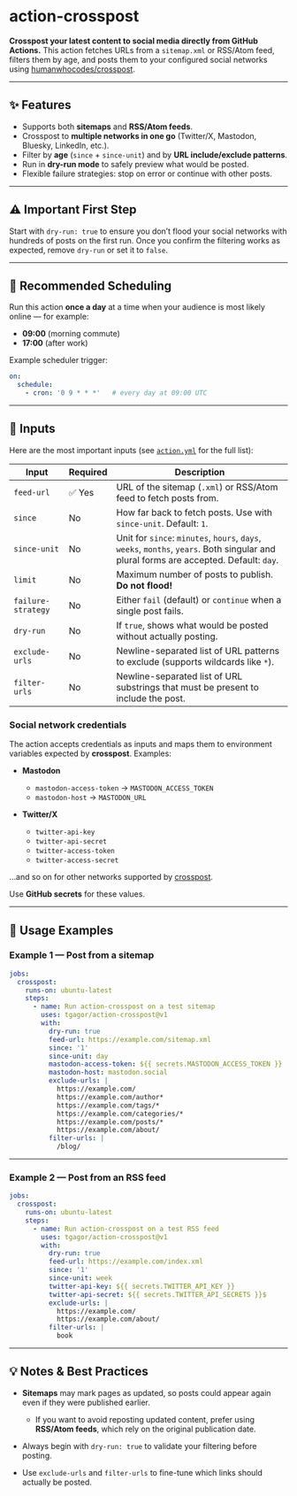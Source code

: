 # action-crosspost

**Crosspost your latest content to social media directly from GitHub Actions.**
This action fetches URLs from a `sitemap.xml` or RSS/Atom feed, filters them by age, and posts them to your configured social networks using [humanwhocodes/crosspost](https://github.com/humanwhocodes/crosspost).

---

## ✨ Features

* Supports both **sitemaps** and **RSS/Atom feeds**.
* Crosspost to **multiple networks in one go** (Twitter/X, Mastodon, Bluesky, LinkedIn, etc.).
* Filter by **age** (`since` + `since-unit`) and by **URL include/exclude patterns**.
* Run in **dry-run mode** to safely preview what would be posted.
* Flexible failure strategies: stop on error or continue with other posts.

---

## ⚠️ Important First Step

Start with `dry-run: true` to ensure you don’t flood your social networks with hundreds of posts on the first run.
Once you confirm the filtering works as expected, remove `dry-run` or set it to `false`.

---

## 📆 Recommended Scheduling

Run this action **once a day** at a time when your audience is most likely online — for example:

* **09:00** (morning commute)
* **17:00** (after work)

Example scheduler trigger:

```yaml
on:
  schedule:
    - cron: '0 9 * * *'   # every day at 09:00 UTC
```

---

## 📌 Inputs

Here are the most important inputs (see [`action.yml`](./action.yml) for the full list):

| Input              | Required | Description                                                                                                                            |
| ------------------ | -------- | -------------------------------------------------------------------------------------------------------------------------------------- |
| `feed-url`         | ✅ Yes   | URL of the sitemap (`.xml`) or RSS/Atom feed to fetch posts from.                                                                      |
| `since`            | No       | How far back to fetch posts. Use with `since-unit`. Default: `1`.                                                                      |
| `since-unit`       | No       | Unit for `since`: `minutes`, `hours`, `days`, `weeks`, `months`, `years`. Both singular and plural forms are accepted. Default: `day`. |
| `limit`            | No       | Maximum number of posts to publish. **Do not flood!**                                                                                  |
| `failure-strategy` | No       | Either `fail` (default) or `continue` when a single post fails.                                                                        |
| `dry-run`          | No       | If `true`, shows what would be posted without actually posting.                                                                        |
| `exclude-urls`     | No       | Newline-separated list of URL patterns to exclude (supports wildcards like `*`).                                                       |
| `filter-urls`      | No       | Newline-separated list of URL substrings that must be present to include the post.                                                     |

### Social network credentials

The action accepts credentials as inputs and maps them to environment variables expected by **crosspost**. Examples:

* **Mastodon**

  * `mastodon-access-token` → `MASTODON_ACCESS_TOKEN`
  * `mastodon-host` → `MASTODON_URL`

* **Twitter/X**

  * `twitter-api-key`
  * `twitter-api-secret`
  * `twitter-access-token`
  * `twitter-access-secret`

…and so on for other networks supported by [crosspost](https://github.com/humanwhocodes/crosspost#options).

Use **GitHub secrets** for these values.

---

## 📝 Usage Examples

### Example 1 — Post from a sitemap

```yaml
jobs:
  crosspost:
    runs-on: ubuntu-latest
    steps:
      - name: Run action-crosspost on a test sitemap
        uses: tgagor/action-crosspost@v1
        with:
          dry-run: true
          feed-url: https://example.com/sitemap.xml
          since: '1'
          since-unit: day
          mastodon-access-token: ${{ secrets.MASTODON_ACCESS_TOKEN }}
          mastodon-host: mastodon.social
          exclude-urls: |
            https://example.com/
            https://example.com/author*
            https://example.com/tags/*
            https://example.com/categories/*
            https://example.com/posts/*
            https://example.com/about/
          filter-urls: |
            /blog/
```

---

### Example 2 — Post from an RSS feed

```yaml
jobs:
  crosspost:
    runs-on: ubuntu-latest
    steps:
      - name: Run action-crosspost on a test RSS feed
        uses: tgagor/action-crosspost@v1
        with:
          dry-run: true
          feed-url: https://example.com/index.xml
          since: '1'
          since-unit: week
          twitter-api-key: ${{ secrets.TWITTER_API_KEY }}
          twitter-api-secret: ${{ secrets.TWITTER_API_SECRETS }}$
          exclude-urls: |
            https://example.com/
            https://example.com/about/
          filter-urls: |
            book
```

---

## 💡 Notes & Best Practices

* **Sitemaps** may mark pages as updated, so posts could appear again even if they were published earlier.

  * If you want to avoid reposting updated content, prefer using **RSS/Atom feeds**, which rely on the original publication date.
* Always begin with `dry-run: true` to validate your filtering before posting.
* Use `exclude-urls` and `filter-urls` to fine-tune which links should actually be posted.
